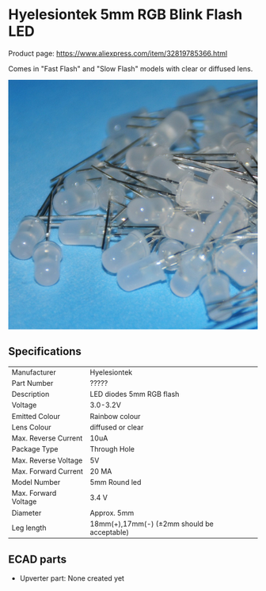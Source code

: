 Hyelesiontek 5mm RGB Blink Flash LED
====================================

Product page: <https://www.aliexpress.com/item/32819785366.html>

Comes in "Fast Flash" and "Slow Flash" models with clear or diffused lens.

<img src="Hyelesiontek 5mm RGB Blink Flash LED.jpg"/>

Specifications
--------------

|                           |                              |
| ------------------------- | ---------------------------- |
| Manufacturer              | Hyelesiontek                 |
| Part Number               | ?????                        |
| Description               | LED diodes 5mm RGB flash     |
| Voltage                   | 3.0-3.2V                     |
| Emitted Colour            | Rainbow colour               |
| Lens Colour               | diffused or clear            |
| Max. Reverse Current      | 10uA                         |
| Package Type              | Through Hole                 |
| Max. Reverse Voltage      | 5V                           |
| Max. Forward Current      | 20 MA                        |
| Model Number              | 5mm Round led                |
| Max. Forward Voltage      | 3.4 V                        |
| Diameter                  | Approx. 5mm                  |
| Leg length                | 18mm(+),17mm(-) (±2mm should be acceptable) |

ECAD parts
----------

* Upverter part: None created yet
